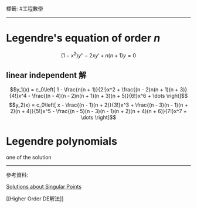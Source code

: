 標籤: #工程數學 

---

# Legendre's equation of order $n$

$$(1 - x^2)y'' - 2xy' + n(n + 1)y = 0$$

## linear independent 解

$$y_1(x) = c_0\left[ 1 - \frac{n(n + 1)}{2!}x^2 + \frac{(n - 2)n(n + 1)(n + 3)}{4!}x^4 - \frac{(n - 4)(n - 2)n(n + 1)(n + 3)(n + 5)}{6!}x^6 + \dots \right]$$
$$y_2(x) = c_0\left[ x - \frac{(n - 1)(n + 2)}{3!}x^3 + \frac{(n - 3)(n - 1)(n + 2)(n + 4)}{5!}x^5 - \frac{(n - 5)(n - 3)(n - 1)(n + 2)(n + 4)(n + 6)}{7!}x^7 + \dots \right]$$

# Legendre polynomials

one of the solution

---

參考資料:

[Solutions about Singular Points](https://youtu.be/Nw39CK6x5VE)

[[Higher Order DE解法]]